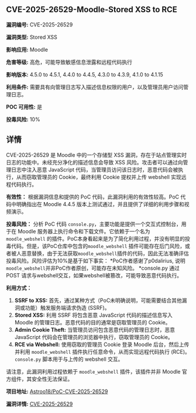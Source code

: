 ## CVE-2025-26529-Moodle-Stored XSS to RCE

**漏洞编号:** CVE-2025-26529

**漏洞类型:** Stored XSS

**影响应用:** Moodle

**危害等级:** 高危，可能导致敏感信息泄露和远程代码执行

**影响版本:** 4.5.0 to 4.5.1, 4.4.0 to 4.4.5, 4.3.0 to 4.3.9, 4.1.0 to 4.1.15

**利用条件:** 需要具有向管理日志写入描述信息权限的用户，以及管理员用户访问管理日志。

**POC 可用性:** 是

**投毒风险:** 10%

## 详情

CVE-2025-26529 是 Moodle 中的一个存储型 XSS 漏洞，存在于站点管理实时日志的功能中。未经充分净化的描述信息会导致 XSS 风险。攻击者可以通过向管理日志中注入恶意 JavaScript 代码，当管理员访问该日志时，恶意代码会被执行，从而窃取管理员的 Cookie，最终利用 Cookie 提权并上传 webshell 实现远程代码执行。

**有效性：**
根据漏洞信息和提供的 PoC 代码，此漏洞利用的有效性较高。PoC 代码中明确指出在 Moodle 4.4.5 版本上测试通过，并且提供了详细的利用步骤和视频演示。

**投毒风险：**
分析 PoC 代码 `console.py`，主要功能是提供一个交互式控制台，用于在 Moodle 服务器上执行命令和下载文件。它依赖于一个名为 `moodle_webshell` 的插件。PoC本身看起来是为了简化利用过程，并没有明显的投毒代码。但是，该PoC仓库中包含的`moodle_webshell` 插件可能存在后门风险，或者被人恶意替换，由于无法获取`moodle_webshell`插件的代码，因此无法准确评估投毒风险。风险评估为10%是基于如下事实：
*PoC作者感谢了p0dalirius, 说明`moodle_webshell`并非PoC作者原创，可能存在未知风险。
*console.py 通过 POST 请求与webshell交互，如果webshell被篡改，可能导致恶意代码执行。

**利用方式：**
1.  **SSRF to XSS:** 首先，通过某种方式（PoC未明确说明，可能需要结合其他漏洞或功能）触发服务端请求伪造 (SSRF)。
2.  **Stored XSS:**  利用 SSRF 将包含恶意 JavaScript 代码的描述信息写入 Moodle 的管理日志。恶意代码的目的通常是窃取管理员的 Cookie。
3.  **Admin Cookie Theft:** 当管理员访问包含恶意代码的管理日志时，恶意 JavaScript 代码会在管理员的浏览器中执行，窃取管理员的 Cookie。
4.  **RCE via Webshell:** 使用窃取的管理员 Cookie 登录 Moodle 后台，然后上传并利用 `moodle_webshell` 插件执行任意命令，从而实现远程代码执行 (RCE)。`console.py` 脚本用于与上传的 webshell 交互。

请注意，此漏洞利用过程依赖于 `moodle_webshell` 插件，该插件并非 Moodle 官方组件，其安全性无法保证。

**项目地址:** [Astroo18/PoC-CVE-2025-26529](https://github.com/Astroo18/PoC-CVE-2025-26529)

**漏洞详情:** [CVE-2025-26529](https://nvd.nist.gov/vuln/detail/CVE-2025-26529)